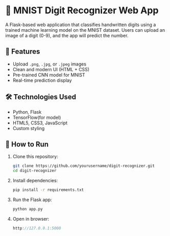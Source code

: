 # 🧠 MNIST Digit Recognizer Web App

A Flask-based web application that classifies handwritten digits using a trained machine learning model on the MNIST dataset. Users can upload an image of a digit (0-9), and the app will predict the number.

## 🚀 Features
- Upload `.png`, `.jpg`, or `.jpeg` images
- Clean and modern UI (HTML + CSS)
- Pre-trained CNN model for MNIST
- Real-time prediction display

## 🛠️ Technologies Used
- Python, Flask
- TensorFlow(for model)
- HTML5, CSS3, JavaScript
- Custom styling

## 🔧 How to Run

1. Clone this repository:
   ```bash
   git clone https://github.com/yourusername/digit-recognizer.git
   cd digit-recognizer

2. Install dependencies:
   ```bash
   pip install -r requirements.txt
   
3. Run the Flask app:
    ```bash
    python app.py
    
4. Open in browser:
   ```cpp
   http://127.0.0.1:5000
